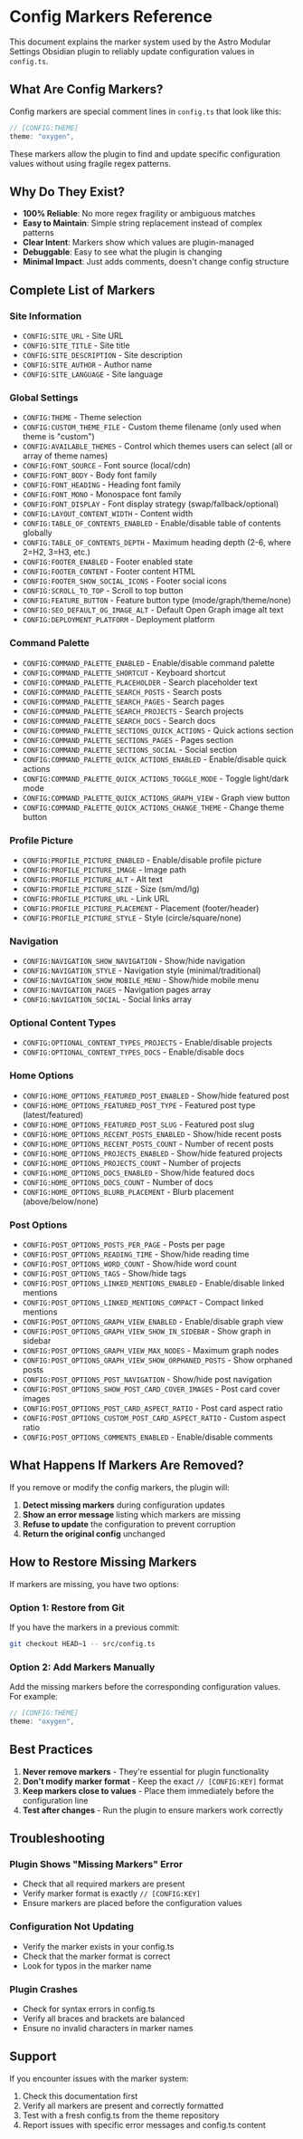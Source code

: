 # Config Markers Reference

This document explains the marker system used by the Astro Modular Settings Obsidian plugin to reliably update configuration values in `config.ts`.

## What Are Config Markers?

Config markers are special comment lines in `config.ts` that look like this:
```typescript
// [CONFIG:THEME]
theme: "oxygen",
```

These markers allow the plugin to find and update specific configuration values without using fragile regex patterns.

## Why Do They Exist?

- **100% Reliable**: No more regex fragility or ambiguous matches
- **Easy to Maintain**: Simple string replacement instead of complex patterns
- **Clear Intent**: Markers show which values are plugin-managed
- **Debuggable**: Easy to see what the plugin is changing
- **Minimal Impact**: Just adds comments, doesn't change config structure

## Complete List of Markers

### Site Information
- `CONFIG:SITE_URL` - Site URL
- `CONFIG:SITE_TITLE` - Site title
- `CONFIG:SITE_DESCRIPTION` - Site description
- `CONFIG:SITE_AUTHOR` - Author name
- `CONFIG:SITE_LANGUAGE` - Site language

### Global Settings
- `CONFIG:THEME` - Theme selection
- `CONFIG:CUSTOM_THEME_FILE` - Custom theme filename (only used when theme is "custom")
- `CONFIG:AVAILABLE_THEMES` - Control which themes users can select (all or array of theme names)
- `CONFIG:FONT_SOURCE` - Font source (local/cdn)
- `CONFIG:FONT_BODY` - Body font family
- `CONFIG:FONT_HEADING` - Heading font family
- `CONFIG:FONT_MONO` - Monospace font family
- `CONFIG:FONT_DISPLAY` - Font display strategy (swap/fallback/optional)
- `CONFIG:LAYOUT_CONTENT_WIDTH` - Content width
- `CONFIG:TABLE_OF_CONTENTS_ENABLED` - Enable/disable table of contents globally
- `CONFIG:TABLE_OF_CONTENTS_DEPTH` - Maximum heading depth (2-6, where 2=H2, 3=H3, etc.)
- `CONFIG:FOOTER_ENABLED` - Footer enabled state
- `CONFIG:FOOTER_CONTENT` - Footer content HTML
- `CONFIG:FOOTER_SHOW_SOCIAL_ICONS` - Footer social icons
- `CONFIG:SCROLL_TO_TOP` - Scroll to top button
- `CONFIG:FEATURE_BUTTON` - Feature button type (mode/graph/theme/none)
- `CONFIG:SEO_DEFAULT_OG_IMAGE_ALT` - Default Open Graph image alt text
- `CONFIG:DEPLOYMENT_PLATFORM` - Deployment platform

### Command Palette
- `CONFIG:COMMAND_PALETTE_ENABLED` - Enable/disable command palette
- `CONFIG:COMMAND_PALETTE_SHORTCUT` - Keyboard shortcut
- `CONFIG:COMMAND_PALETTE_PLACEHOLDER` - Search placeholder text
- `CONFIG:COMMAND_PALETTE_SEARCH_POSTS` - Search posts
- `CONFIG:COMMAND_PALETTE_SEARCH_PAGES` - Search pages
- `CONFIG:COMMAND_PALETTE_SEARCH_PROJECTS` - Search projects
- `CONFIG:COMMAND_PALETTE_SEARCH_DOCS` - Search docs
- `CONFIG:COMMAND_PALETTE_SECTIONS_QUICK_ACTIONS` - Quick actions section
- `CONFIG:COMMAND_PALETTE_SECTIONS_PAGES` - Pages section
- `CONFIG:COMMAND_PALETTE_SECTIONS_SOCIAL` - Social section
- `CONFIG:COMMAND_PALETTE_QUICK_ACTIONS_ENABLED` - Enable/disable quick actions
- `CONFIG:COMMAND_PALETTE_QUICK_ACTIONS_TOGGLE_MODE` - Toggle light/dark mode
- `CONFIG:COMMAND_PALETTE_QUICK_ACTIONS_GRAPH_VIEW` - Graph view button
- `CONFIG:COMMAND_PALETTE_QUICK_ACTIONS_CHANGE_THEME` - Change theme button

### Profile Picture
- `CONFIG:PROFILE_PICTURE_ENABLED` - Enable/disable profile picture
- `CONFIG:PROFILE_PICTURE_IMAGE` - Image path
- `CONFIG:PROFILE_PICTURE_ALT` - Alt text
- `CONFIG:PROFILE_PICTURE_SIZE` - Size (sm/md/lg)
- `CONFIG:PROFILE_PICTURE_URL` - Link URL
- `CONFIG:PROFILE_PICTURE_PLACEMENT` - Placement (footer/header)
- `CONFIG:PROFILE_PICTURE_STYLE` - Style (circle/square/none)

### Navigation
- `CONFIG:NAVIGATION_SHOW_NAVIGATION` - Show/hide navigation
- `CONFIG:NAVIGATION_STYLE` - Navigation style (minimal/traditional)
- `CONFIG:NAVIGATION_SHOW_MOBILE_MENU` - Show/hide mobile menu
- `CONFIG:NAVIGATION_PAGES` - Navigation pages array
- `CONFIG:NAVIGATION_SOCIAL` - Social links array

### Optional Content Types
- `CONFIG:OPTIONAL_CONTENT_TYPES_PROJECTS` - Enable/disable projects
- `CONFIG:OPTIONAL_CONTENT_TYPES_DOCS` - Enable/disable docs

### Home Options
- `CONFIG:HOME_OPTIONS_FEATURED_POST_ENABLED` - Show/hide featured post
- `CONFIG:HOME_OPTIONS_FEATURED_POST_TYPE` - Featured post type (latest/featured)
- `CONFIG:HOME_OPTIONS_FEATURED_POST_SLUG` - Featured post slug
- `CONFIG:HOME_OPTIONS_RECENT_POSTS_ENABLED` - Show/hide recent posts
- `CONFIG:HOME_OPTIONS_RECENT_POSTS_COUNT` - Number of recent posts
- `CONFIG:HOME_OPTIONS_PROJECTS_ENABLED` - Show/hide featured projects
- `CONFIG:HOME_OPTIONS_PROJECTS_COUNT` - Number of projects
- `CONFIG:HOME_OPTIONS_DOCS_ENABLED` - Show/hide featured docs
- `CONFIG:HOME_OPTIONS_DOCS_COUNT` - Number of docs
- `CONFIG:HOME_OPTIONS_BLURB_PLACEMENT` - Blurb placement (above/below/none)

### Post Options
- `CONFIG:POST_OPTIONS_POSTS_PER_PAGE` - Posts per page
- `CONFIG:POST_OPTIONS_READING_TIME` - Show/hide reading time
- `CONFIG:POST_OPTIONS_WORD_COUNT` - Show/hide word count
- `CONFIG:POST_OPTIONS_TAGS` - Show/hide tags
- `CONFIG:POST_OPTIONS_LINKED_MENTIONS_ENABLED` - Enable/disable linked mentions
- `CONFIG:POST_OPTIONS_LINKED_MENTIONS_COMPACT` - Compact linked mentions
- `CONFIG:POST_OPTIONS_GRAPH_VIEW_ENABLED` - Enable/disable graph view
- `CONFIG:POST_OPTIONS_GRAPH_VIEW_SHOW_IN_SIDEBAR` - Show graph in sidebar
- `CONFIG:POST_OPTIONS_GRAPH_VIEW_MAX_NODES` - Maximum graph nodes
- `CONFIG:POST_OPTIONS_GRAPH_VIEW_SHOW_ORPHANED_POSTS` - Show orphaned posts
- `CONFIG:POST_OPTIONS_POST_NAVIGATION` - Show/hide post navigation
- `CONFIG:POST_OPTIONS_SHOW_POST_CARD_COVER_IMAGES` - Post card cover images
- `CONFIG:POST_OPTIONS_POST_CARD_ASPECT_RATIO` - Post card aspect ratio
- `CONFIG:POST_OPTIONS_CUSTOM_POST_CARD_ASPECT_RATIO` - Custom aspect ratio
- `CONFIG:POST_OPTIONS_COMMENTS_ENABLED` - Enable/disable comments

## What Happens If Markers Are Removed?

If you remove or modify the config markers, the plugin will:

1. **Detect missing markers** during configuration updates
2. **Show an error message** listing which markers are missing
3. **Refuse to update** the configuration to prevent corruption
4. **Return the original config** unchanged

## How to Restore Missing Markers

If markers are missing, you have two options:

### Option 1: Restore from Git
If you have the markers in a previous commit:
```bash
git checkout HEAD~1 -- src/config.ts
```

### Option 2: Add Markers Manually
Add the missing markers before the corresponding configuration values. For example:
```typescript
// [CONFIG:THEME]
theme: "oxygen",
```

## Best Practices

1. **Never remove markers** - They're essential for plugin functionality
2. **Don't modify marker format** - Keep the exact `// [CONFIG:KEY]` format
3. **Keep markers close to values** - Place them immediately before the configuration line
4. **Test after changes** - Run the plugin to ensure markers work correctly

## Troubleshooting

### Plugin Shows "Missing Markers" Error
- Check that all required markers are present
- Verify marker format is exactly `// [CONFIG:KEY]`
- Ensure markers are placed before the configuration values

### Configuration Not Updating
- Verify the marker exists in your config.ts
- Check that the marker format is correct
- Look for typos in the marker name

### Plugin Crashes
- Check for syntax errors in config.ts
- Verify all braces and brackets are balanced
- Ensure no invalid characters in marker names

## Support

If you encounter issues with the marker system:

1. Check this documentation first
2. Verify all markers are present and correctly formatted
3. Test with a fresh config.ts from the theme repository
4. Report issues with specific error messages and config.ts content
